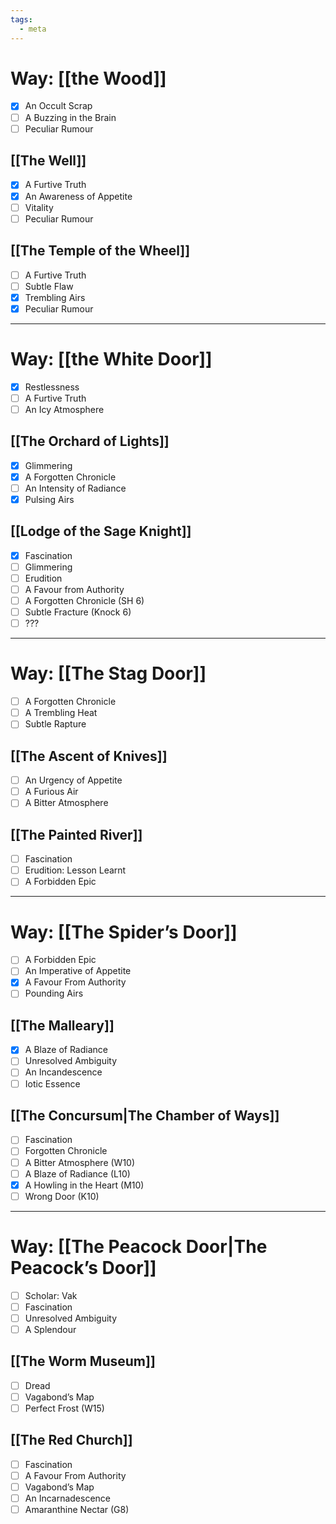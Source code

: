 ```yaml
---
tags:
  - meta
---
```

# Way: [[the Wood]]
- [x] An Occult Scrap   
- [ ] A Buzzing in the Brain
- [ ] Peculiar Rumour
## [[The Well]]
- [x] A Furtive Truth
- [x] An Awareness of Appetite
- [ ] Vitality
- [ ] Peculiar Rumour
## [[The Temple of the Wheel]]
- [ ] A Furtive Truth
- [ ] Subtle Flaw
- [x] Trembling Airs
- [x] Peculiar Rumour
---
# Way: [[the White Door]]
- [x] Restlessness
- [ ] A Furtive Truth
- [ ] An Icy Atmosphere
## [[The Orchard of Lights]]
- [x] Glimmering
- [x] A Forgotten Chronicle
- [ ] An Intensity of Radiance
- [x] Pulsing Airs
## [[Lodge of the Sage Knight]]
- [x] Fascination
- [ ] Glimmering
- [ ] Erudition
- [ ] A Favour from Authority
- [ ] A Forgotten Chronicle (SH 6)
- [ ] Subtle Fracture (Knock 6)
- [ ] ???
---
# Way: [[The Stag Door]]
- [ ] A Forgotten Chronicle
- [ ] A Trembling Heat
- [ ] Subtle Rapture
## [[The Ascent of Knives]]
- [ ] An Urgency of Appetite
- [ ] A Furious Air
- [ ] A Bitter Atmosphere
## [[The Painted River]]
- [ ] Fascination
- [ ] Erudition: Lesson Learnt
- [ ] A Forbidden Epic
---
# Way: [[The Spider’s Door]]
- [ ] A Forbidden Epic
- [ ] An Imperative of Appetite
- [x] A Favour From Authority
- [ ] Pounding Airs
## [[The Malleary]]
- [x] A Blaze of Radiance
- [ ] Unresolved Ambiguity
- [ ] An Incandescence
- [ ] Iotic Essence
## [[The Concursum|The Chamber of Ways]]
- [ ] Fascination
- [ ] Forgotten Chronicle 
- [ ] A Bitter Atmosphere (W10)
- [ ] A Blaze of Radiance (L10)
- [x] A Howling in the Heart (M10)
- [ ] Wrong Door (K10)
---
# Way: [[The Peacock Door|The Peacock’s Door]]
- [ ] Scholar: Vak
- [ ] Fascination
- [ ] Unresolved Ambiguity
- [ ] A Splendour
## [[The Worm Museum]]
- [ ] Dread
- [ ] Vagabond’s Map
- [ ] Perfect Frost (W15)
## [[The Red Church]]
- [ ] Fascination
- [ ] A Favour From Authority
- [ ] Vagabond’s Map
- [ ] An Incarnadescence
- [ ] Amaranthine Nectar (G8)
